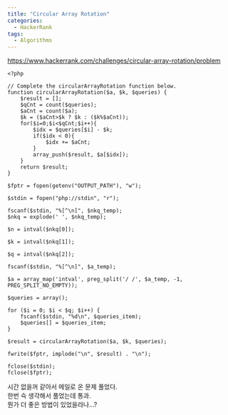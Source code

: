 ```yaml
---
title: "Circular Array Rotation"
categories:
  - HackerRank
tags:
  - Algorithms
---
```


<https://www.hackerrank.com/challenges/circular-array-rotation/problem>

    <?php
    
    // Complete the circularArrayRotation function below.
    function circularArrayRotation($a, $k, $queries) {
        $result = [];
        $qCnt = count($queries);
        $aCnt = count($a);
        $k = ($aCnt>$k ? $k : ($k%$aCnt));
        for($i=0;$i<$qCnt;$i++){
            $idx = $queries[$i] - $k;
            if($idx < 0){
                $idx += $aCnt;
            }
            array_push($result, $a[$idx]);
        }
        return $result;
    }
    
    $fptr = fopen(getenv("OUTPUT_PATH"), "w");
    
    $stdin = fopen("php://stdin", "r");
    
    fscanf($stdin, "%[^\n]", $nkq_temp);
    $nkq = explode(' ', $nkq_temp);
    
    $n = intval($nkq[0]);
    
    $k = intval($nkq[1]);
    
    $q = intval($nkq[2]);
    
    fscanf($stdin, "%[^\n]", $a_temp);
    
    $a = array_map('intval', preg_split('/ /', $a_temp, -1, PREG_SPLIT_NO_EMPTY));
    
    $queries = array();
    
    for ($i = 0; $i < $q; $i++) {
        fscanf($stdin, "%d\n", $queries_item);
        $queries[] = $queries_item;
    }
    
    $result = circularArrayRotation($a, $k, $queries);
    
    fwrite($fptr, implode("\n", $result) . "\n");
    
    fclose($stdin);
    fclose($fptr);


시간 없을꺼 같아서 메일로 온 문제 풀었다.  
한번 슥 생각해서 풀었는데 통과.  
뭔가 더 좋은 방법이 있었을라나...?